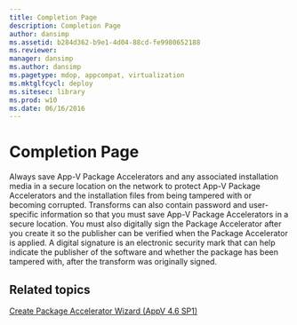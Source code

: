 ```yaml
---
title: Completion Page
description: Completion Page
author: dansimp
ms.assetid: b284d362-b9e1-4d04-88cd-fe9980652188
ms.reviewer: 
manager: dansimp
ms.author: dansimp
ms.pagetype: mdop, appcompat, virtualization
ms.mktglfcycl: deploy
ms.sitesec: library
ms.prod: w10
ms.date: 06/16/2016
---
```



# Completion Page


Always save App-V Package Accelerators and any associated installation media in a secure location on the network to protect App-V Package Accelerators and the installation files from being tampered with or becoming corrupted. Transforms can also contain password and user-specific information so that you must save App-V Package Accelerators in a secure location. You must also digitally sign the Package Accelerator after you create it so the publisher can be verified when the Package Accelerator is applied. A digital signature is an electronic security mark that can help indicate the publisher of the software and whether the package has been tampered with, after the transform was originally signed.

## Related topics


[Create Package Accelerator Wizard (AppV 4.6 SP1)](create-package-accelerator-wizard--appv-46-sp1-.md)

 

 





